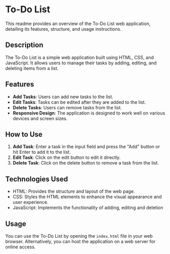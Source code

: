 # To-Do List

This readme provides an overview of the To-Do List web application, detailing its features, structure, and usage instructions.

## Description

The To-Do List is a simple web application built using HTML, CSS, and JavaScript. It allows users to manage their tasks by adding, editing, and deleting items from a list.

## Features

- <b>Add Tasks</b>: Users can add new tasks to the list.
- <b>Edit Tasks</b>: Tasks can be edited after they are added to the list.
- <b>Delete Tasks</b>: Users can remove tasks from the list.
- <b>Responsive Design</b>: The application is designed to work well on various devices and screen sizes.

## How to Use

1. <b>Add Task</b>: Enter a task in the input field and press the "Add" button or hit Enter to add it to the list.
2. <b>Edit Task</b>: Click on the edit button to edit it directly.
3. <b>Delete Task</b>: Click on the delete button to remove a task from the list.

## Technologies Used

- HTML: Provides the structure and layout of the web page.
- CSS: Styles the HTML elements to enhance the visual appearance and user experience.
- JavaScript: Implements the functionality of adding, editing and deletion

## Usage

You can use the To-Do List by opening the `index.html` file in your web browser. Alternatively, you can host the application on a web server for online access.

